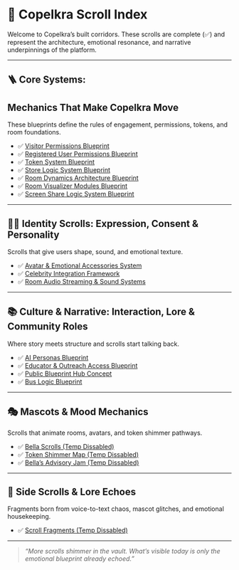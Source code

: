 <link rel="stylesheet" href="./assets/css/dark.css">


# 🧭 Copelkra Scroll Index

Welcome to Copelkra’s built corridors. These scrolls are complete (✅) and represent the architecture, emotional resonance, and narrative underpinnings of the platform.

---

## 🪜 Core Systems: 
## Mechanics That Make Copelkra Move

These blueprints define the rules of engagement, permissions, tokens, and room foundations.

- ✅ [Visitor Permissions Blueprint](../blueprints/Visitor%20Permissions%20v1.0.md)
- ✅ [Registered User Permissions Blueprint](blueprints/Registered%20User%20Permissions%20v1.0.md)
- ✅ [Token System Blueprint](../blueprints/Token%20System%20v1.0.md)
- ✅ [Store Logic System Blueprint](../blueprints/Store%20Logi%20System%20v1.0.md)
- ✅ [Room Dynamics Architecture Blueprint](../blueprints/Room%20Dynamics%20&%20Architecture%20v1.0.md)
- ✅ [Room Visualizer Modules Blueprint](../blueprints/Room%20Visualizer%20Modules%20v1.0.md)
- ✅ [Screen Share Logic System Blueprint](../blueprints/Screen%20Share%20Logic%20System%20v1.0.md)


---

## 🧍‍♀️ Identity Scrolls: Expression, Consent & Personality

Scrolls that give users shape, sound, and emotional texture.

- ✅ [Avatar & Emotional Accessories System](blueprints/Avatar%20%20Emotional%20Accessory%20System%20v1.0.md)
- ✅ [Celebrity Integration Framework](blueprints/Celebrity%20Integration%20Framework%20v1.0.md)
- ✅ [Room Audio Streaming & Sound Systems](blueprints/Room%20Audio%20Streaming%20&%20Sound%20Systems%20v1.0.md)

---

## 📚 Culture & Narrative: Interaction, Lore & Community Roles

Where story meets structure and scrolls start talking back.

- ✅ [AI Personas Blueprint](blueprints/AI%20Personas%20v1.0.md)
- ✅ [Educator & Outreach Access Blueprint](blueprints/Educator%20&%20Outreach%20Access%20v1.0.md)
- ✅ [Public Blueprint Hub Concept](blueprints/Public%20Blueprint%20Hub%20(UI%20Placeholder%20Concept).md)
- ✅ [Bus Logic Blueprint](blueprints/Bus%20Logic%20v1.1.md)

---

## 🎭 Mascots & Mood Mechanics

Scrolls that animate rooms, avatars, and token shimmer pathways.

- ✅ [Bella Scrolls (Temp Dissabled)](blueprints/bella-scrolls.md)
- ✅ [Token Shimmer Map (Temp Dissabled)](blueprints/token-shimmer-map.md)
- ✅ [Bella’s Advisory Jam (Temp Dissabled)](blueprints/jam-policy.md)

---

## 🧩 Side Scrolls & Lore Echoes

Fragments born from voice-to-text chaos, mascot glitches, and emotional housekeeping.

- ✅ [Scroll Fragments (Temp Dissabled)](blueprints/scroll-fragments.md)

---

> *“More scrolls shimmer in the vault. What’s visible today is only the emotional blueprint already echoed.”*
